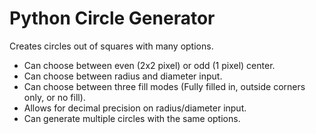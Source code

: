 # Python Circle Generator
Creates circles out of squares with many options.

 * Can choose between even (2x2 pixel) or odd (1 pixel) center.
 * Can choose between radius and diameter input.
 * Can choose between three fill modes (Fully filled in, outside corners only, or no fill).
 * Allows for decimal precision on radius/diameter input.
 * Can generate multiple circles with the same options.
